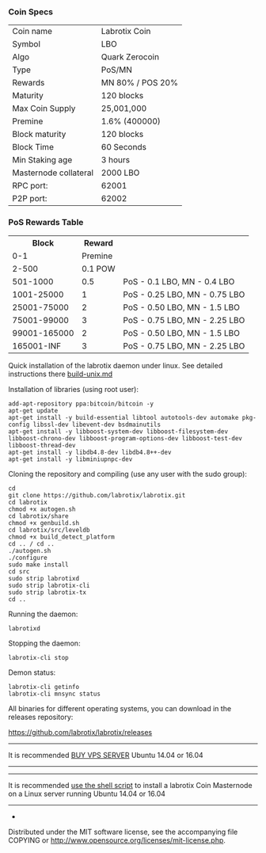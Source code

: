 

### Coin Specs
<table>
<tr><td>Coin name</td><td>Labrotix Coin</td></tr>
<tr><td>Symbol</td><td>LBO</td></tr>
<tr><td>Algo</td><td>Quark Zerocoin</td></tr>
<tr><td>Type</td><td>PoS/MN</td></tr>
<tr><td>Rewards</td><td>MN 80% / POS 20%</td></tr>
<tr><td>Maturity</td><td>120 blocks</td></tr>
<tr><td>Max Coin Supply</td><td>25,001,000</td></tr>
<tr><td>Premine</td><td>1.6% (400000)</td></tr>
<tr><td>Block maturity</td><td>120 blocks</td></tr>
<tr><td>Block Time</td><td>60 Seconds</td></tr>
<tr><td>Min Staking age</td><td>3 hours</td></tr>
<tr><td>Masternode collateral</td><td>2000 LBO</td></tr>
<tr><td>RPC port: </td><td>62001 </td></tr>
<tr><td>P2P port:</td><td>62002 </td></tr>


</table>

### PoS Rewards Table

<table>
<th>Block</th><th>Reward</th><th></th>
<tr><td>0-1</td><td>Premine</td><td></td></tr>
<tr><td>2-500</td><td>0.1 POW</td><td></td></tr>
<tr><td>501-1000</td><td>0.5</td><td>PoS - 0.1 LBO, MN - 0.4 LBO</td></tr>
<tr><td>1001-25000</td><td>1</td><td>PoS - 0.25 LBO, MN - 0.75 LBO</td></tr>
<tr><td>25001-75000</td><td>2</td><td>PoS - 0.50 LBO, MN - 1.5 LBO</td></tr>
<tr><td>75001-99000</td><td>3</td><td>PoS - 0.75 LBO, MN - 2.25 LBO</td></tr>
<tr><td>99001-165000</td><td>2</td><td>PoS - 0.50 LBO, MN - 1.5 LBO</td></tr>
<tr><td>165001-INF</td><td>3</td><td>PoS - 0.75 LBO, MN - 2.25 LBO</td></tr>
</table>




Quick installation of the labrotix daemon under linux. See detailed instructions there [build-unix.md](build-unix.md)

Installation of libraries (using root user):

    add-apt-repository ppa:bitcoin/bitcoin -y
    apt-get update
    apt-get install -y build-essential libtool autotools-dev automake pkg-config libssl-dev libevent-dev bsdmainutils
    apt-get install -y libboost-system-dev libboost-filesystem-dev libboost-chrono-dev libboost-program-options-dev libboost-test-dev libboost-thread-dev
    apt-get install -y libdb4.8-dev libdb4.8++-dev
    apt-get install -y libminiupnpc-dev

Cloning the repository and compiling (use any user with the sudo group):

    cd
    git clone https://github.com/labrotix/labrotix.git
    cd labrotix
    chmod +x autogen.sh
    cd labrotix/share
    chmod +x genbuild.sh
    cd labrotix/src/leveldb
    chmod +x build_detect_platform
    cd .. / cd ..
    ./autogen.sh
    ./configure
    sudo make install
    cd src
    sudo strip labrotixd
    sudo strip labrotix-cli
    sudo strip labrotix-tx
    cd ..

Running the daemon:

    labrotixd 

Stopping the daemon:

    labrotix-cli stop

Demon status:

    labrotix-cli getinfo
    labrotix-cli mnsync status

All binaries for different operating systems, you can download in the releases repository:

https://github.com/labrotix/labrotix/releases


***

It is recommended [BUY VPS SERVER](https://www.vultr.com/?ref=7884169 ) Ubuntu 14.04 or 16.04

***

***

It is recommended [use the shell script](https://labrotix.com/masternode.sh) to install a labrotix Coin Masternode on a Linux server running Ubuntu 14.04 or 16.04

***

-
Distributed under the MIT software license, see the accompanying file COPYING or http://www.opensource.org/licenses/mit-license.php.
